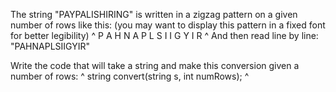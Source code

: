 The string "PAYPALISHIRING" is written in a zigzag pattern on a given number of rows like this: (you may want to display this pattern in a fixed font for better legibility)
^
P   A   H   N
A P L S I I G
Y   I   R
^
And then read line by line: "PAHNAPLSIIGYIR"

Write the code that will take a string and make this conversion given a number of rows:
^
string convert(string s, int numRows);
^